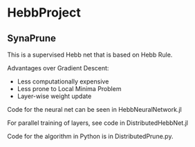 # HebbProject

## SynaPrune

This is a supervised Hebb net that is based on Hebb Rule.

Advantages over Gradient Descent:
- Less computationally expensive
- Less prone to Local Minima Problem
- Layer-wise weight update

Code for the neural net can be seen in HebbNeuralNetwork.jl

For parallel training of layers, see code in DistributedHebbNet.jl

Code for the algorithm in Python is in DistributedPrune.py.

